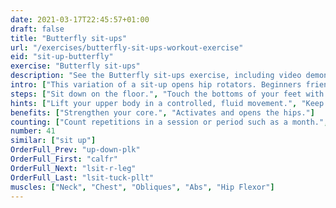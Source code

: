 ```yaml
---
date: 2021-03-17T22:45:57+01:00
draft: false
title: "Butterfly sit-ups"
url: "/exercises/butterfly-sit-ups-workout-exercise"
eid: "sit-up-butterfly"
exercise: "Butterfly sit-ups"
description: "See the Butterfly sit-ups exercise, including video demonstration and instructions on how-to perform. Identify benefits and activated body parts, see similar, related and supporting exercises."
intro: ["This variation of a sit-up opens hip rotators. Beginners friendly it works simultaneously both abs and hips."]
steps: ["Sit down on the floor.", "Touch the bottoms of your feet with each other, bending your knees as in a butterfly stretch.", "Lie back, keeping the feet touching themselves and knees open. While going down join hands in the chest.", "Once with your back on the ground, roll up coming to the sitting position once again."]
hints: ["Lift your upper body in a controlled, fluid movement.", "Keep your knees wide opened.", "Keep head in a neutral position."]
benefits: ["Strengthen your core.", "Activates and opens the hips."]
counting: ["Count repetitions in a session or period such as a month.", "Add the exercise to your crunch variations."]
number: 41
similar: ["sit up"]
OrderFull_Prev: "up-down-plk"
OrderFull_First: "calfr"
OrderFull_Next: "lsit-r-leg"
OrderFull_Last: "lsit-tuck-pllt"
muscles: ["Neck", "Chest", "Obliques", "Abs", "Hip Flexor"]
---
```

